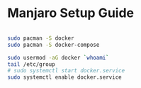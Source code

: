 # Manjaro Setup Guide

```sh

sudo pacman -S docker
sudo pacman -S docker-compose

sudo usermod -aG docker `whoami`
tail /etc/group
# sudo systemctl start docker.service
sudo systemctl enable docker.service

```
